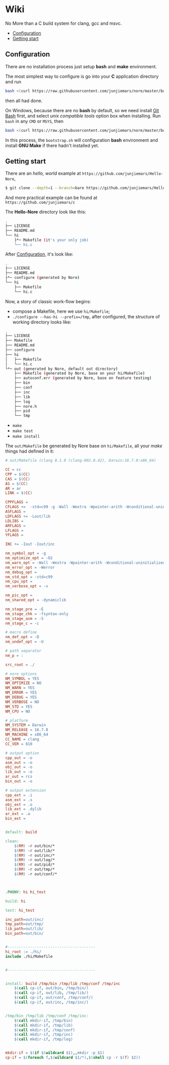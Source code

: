 # Wiki

No More than a C build system for clang, gcc and msvc.


* [Configuration](#configuration)
* [Getting start](#getting-start)


## Configuration

There are no installation process just setup __bash__ and __make__ environment. 

The most simplest way to configure is go into your **C** application directory and run 
```sh
bash <(curl https://raw.githubusercontent.com/junjiemars/nore/master/bootstrap.sh)
```
then all had done.

On Windows, because there are no __bash__ by default, so we need install [Git Bash](https://git-scm.com/downloads) first, 
and select _unix compatible tools_ option box when installing. Run ```bash``` in any ```CMD``` or ```MSYS```, then
```sh
bash <(curl https://raw.githubusercontent.com/junjiemars/nore/master/bootstrap.sh)
```
In this process, the ```bootstrap.sh``` will configuration __bash__ environment and install __GNU Make__ if there hadn't installed yet.


## Getting start

There are an _hello, world_ example at ```https://github.com/junjiemars/Hello-Nore```, 
```sh
$ git clone --depth=1 --branch=bare https://github.com/junjiemars/Hello-Nore.git
```
And more practical example can be found at ```https://github.com/junjiemars/c```

The __Hello-Nore__ directory look like this:
```sh
.
├── LICENSE
├── README.md
└── hi
    ├*─ Makefile (it's your only job)
    └── hi.c
```

After [Configuration](#configuration), it's look like:
```sh
.
├── LICENSE
├── README.md
├*─ configure (generated by Nore)
└── hi
    ├── Makefile
    └── hi.c
```

Now, a story of classic work-flow begins:
* compose a Makefile, here we use ```hi/Makefile```;
* ```./configure --has-hi --prefix=/tmp```, after configured, the structure of working directory looks like:
```sh
.
├── LICENSE
├── Makefile
├── README.md
├── configure
├── hi
│   ├── Makefile
│   └── hi.c
└*─ out (generated by Nore, default out directory)
    ├── Makefile (generated by Nore, base on your hi/Makefile)
    ├── autoconf.err (generated by Nore, base on feature testing)
    ├── bin
    ├── conf
    ├── inc
    ├── lib
    ├── log
    ├── nore.h
    ├── pid
    └── tmp
```
* ```make```
* ```make test```
* ```make install```


The ```out/Makefile``` be generated by Nore base on ```hi/Makefile```, 
all your _make_ things had defined in it:
```makefile
# out/Makefile (clang 8.1.0 (clang-802.0.42), Darwin:16.7.0:x86_64)

CC = cc
CPP = $(CC)
CAS = $(CC)
AS = $(CC)
AR = ar
LINK = $(CC)

CPPFLAGS = 
CFLAGS +=  -std=c99 -g -Wall -Wextra -Wpointer-arith -Wconditional-uninitialized -Wunused-variable -Wunused-parameter -Wno-error=unused-command-line-argument -Werror
ASFLAGS = 
LDFLAGS += -Lout/lib
LDLIBS = 
ARFLAGS = 
LFLAGS = 
YFLAGS = 

INC += -Iout -Iout/inc

nm_symbol_opt = -g
nm_optimize_opt = -O2
nm_warn_opt = -Wall -Wextra -Wpointer-arith -Wconditional-uninitialized -Wunused-variable -Wunused-parameter -Wno-error=unused-command-line-argument
nm_error_opt = -Werror
nm_debug_opt = 
nm_std_opt = -std=c99
nm_cpu_opt = 
nm_verbose_opt = -v

nm_pic_opt = 
nm_shared_opt = -dynamiclib

nm_stage_pre = -E
nm_stage_chk = -fsyntax-only
nm_stage_asm = -S
nm_stage_c = -c

# macro define 
nm_def_opt = -D
nm_undef_opt = -U

# path separator
nm_p = :

src_root = ./

# nore options
NM_SYMBOL = YES
NM_OPTIMIZE = NO
NM_WARN = YES
NM_ERROR = YES
NM_DEBUG = YES
NM_VERBOSE = NO
NM_STD = YES
NM_CPU = NO

# platform
NM_SYSTEM = Darwin
NM_RELEASE = 16.7.0
NM_MACHINE = x86_64
CC_NAME = clang
CC_VER = 810

# output option
cpp_out = -o 
asm_out = -o 
obj_out = -o 
lib_out = -o 
ar_out = rcs 
bin_out = -o 

# output extension
cpp_ext = .i
asm_ext = .s
obj_ext = .o
lib_ext = .dylib
ar_ext = .a
bin_ext = 


default: build

clean:
	$(RM) -r out/bin/*
	$(RM) -r out/lib/*
	$(RM) -r out/inc/*
	$(RM) -r out/log/*
	$(RM) -r out/pid/*
	$(RM) -r out/tmp/*
	$(RM) -r out/conf/*



.PHONY: hi hi_test

build: hi

test: hi_test

inc_path=out/inc/
tmp_path=out/tmp/
lib_path=out/lib/
bin_path=out/bin/


#---------------------------------------
hi_root := ./hi/
include ./hi/Makefile


#---------------------------------------


install: build /tmp/bin /tmp/lib /tmp/conf /tmp/inc
	$(call cp-if, out/bin, /tmp/bin/)
	$(call cp-if, out/lib, /tmp/lib/)
	$(call cp-if, out/conf, /tmp/conf/)
	$(call cp-if, out/inc, /tmp/inc/)


/tmp/bin /tmp/lib /tmp/conf /tmp/inc:
	$(call mkdir-if, /tmp/bin)
	$(call mkdir-if, /tmp/lib)
	$(call mkdir-if, /tmp/conf)
	$(call mkdir-if, /tmp/inc)
	$(call mkdir-if, /tmp/log)


mkdir-if = $(if $(wildcard $1),,mkdir -p $1)
cp-if = $(foreach f,$(wildcard $1/*),$(shell cp -r $(f) $2))


```
